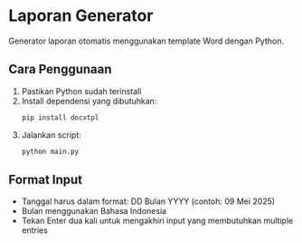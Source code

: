 # Laporan Generator

Generator laporan otomatis menggunakan template Word dengan Python.

## Cara Penggunaan

1. Pastikan Python sudah terinstall
2. Install dependensi yang dibutuhkan:
   ```bash
   pip install docxtpl
   ```
3. Jalankan script:
   ```bash
   python main.py
   ```

## Format Input
- Tanggal harus dalam format: DD Bulan YYYY (contoh: 09 Mei 2025)
- Bulan menggunakan Bahasa Indonesia
- Tekan Enter dua kali untuk mengakhiri input yang membutuhkan multiple entries
